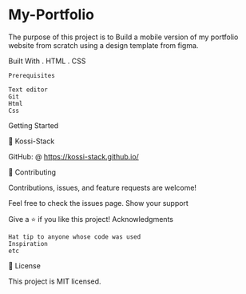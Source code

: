 # My-Portfolio
The purpose of this project is to Build a mobile version of my portfolio website from scratch using a design template from figma.

Built With
 .  HTML 
 .  CSS

    Prerequisites

    Text editor
    Git
    Html
    Css


Getting Started

👤 Kossi-Stack

   GitHub: @ https://kossi-stack.github.io/
    
🤝 Contributing

Contributions, issues, and feature requests are welcome!

Feel free to check the issues page.
Show your support

Give a ⭐️ if you like this project!
Acknowledgments

    Hat tip to anyone whose code was used
    Inspiration
    etc

📝 License

This project is MIT licensed.